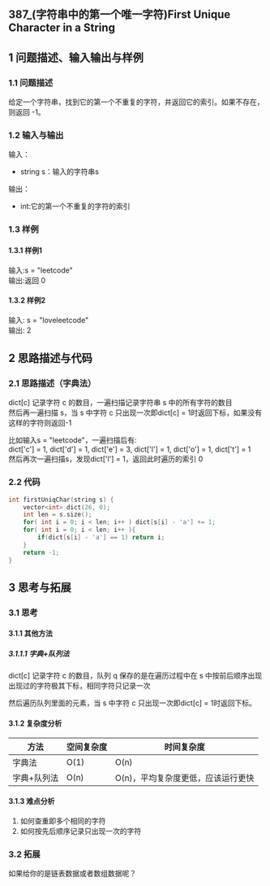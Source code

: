 ## 387_(字符串中的第一个唯一字符)First Unique Character in a String
## 1 问题描述、输入输出与样例
### 1.1 问题描述
给定一个字符串，找到它的第一个不重复的字符，并返回它的索引。如果不存在，则返回 -1。
### 1.2 输入与输出
输入：
* string s：输入的字符串s

输出：
* int:它的第一个不重复的字符的索引
### 1.3 样例
#### 1.3.1 样例1
输入:s = "leetcode"<br>
输出:返回 0<br>
 
#### 1.3.2 样例2
输入: s = "loveleetcode"<br>
输出: 2<br>
## 2 思路描述与代码	
### 2.1 思路描述（字典法）
dict[c] 记录字符 c 的数目，一遍扫描记录字符串 s 中的所有字符的数目<br>
然后再一遍扫描 s，当 s 中字符 c 只出现一次即dict[c] = 1时返回下标，如果没有这样的字符则返回-1<br>

比如输入s = "leetcode"，一遍扫描后有:<br>
dict['c'] = 1, dict['d'] = 1, dict['e'] = 3, dict['l'] = 1, dict['o'] = 1, dict['t'] = 1<br>
然后再次一遍扫描s，发现dict['l'] = 1，返回此时遍历的索引 0<br>

### 2.2 代码
```cpp
int firstUniqChar(string s) {
    vector<int> dict(26, 0);
    int len = s.size();
    for( int i = 0; i < len; i++ ) dict[s[i] - 'a'] += 1;
    for( int i = 0; i < len; i++ ){
        if(dict[s[i] - 'a'] == 1) return i;
    }
    return -1;
}
```
## 3 思考与拓展
### 3.1 思考
#### 3.1.1 其他方法
##### 3.1.1.1 字典+队列法
dict[c] 记录字符 c 的数目，队列 q 保存的是在遍历过程中在 s 中按前后顺序出现出现过的字符极其下标，相同字符只记录一次<br>

然后遍历队列里面的元素，当 s 中字符 c 只出现一次即dict[c] = 1时返回下标。

#### 3.1.2 复杂度分析
方法|空间复杂度|时间复杂度
--- | --- | ---
字典法|O(1)|O(n)
字典+队列法|O(n)|O(n)，平均复杂度更低，应该运行更快
#### 3.1.3 难点分析
1. 如何查重即多个相同的字符
2. 如何按先后顺序记录只出现一次的字符
### 3.2 拓展
如果给你的是链表数据或者数组数据呢？
